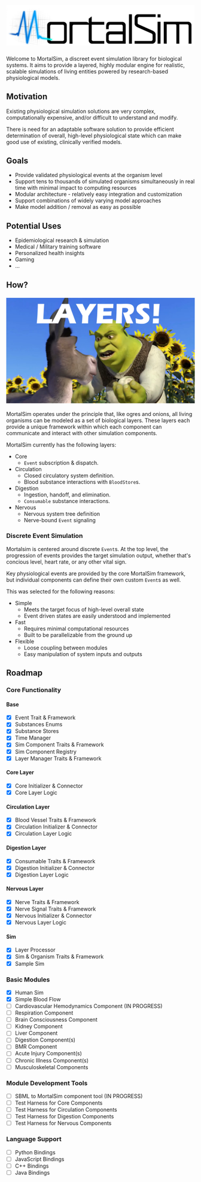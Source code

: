 # ![MORTALSIM](img/mortalsim.png)

Welcome to MortalSim, a discreet event simulation
library for biological systems. It aims to provide
a layered, highly modular engine for realistic,
scalable simulations of living entities powered
by research-based physiological models.

## Motivation

Existing physiological simulation solutions are very
complex, computationally expensive, and/or difficult
to understand and modify. 

There is need for an adaptable software solution to
provide efficient determination of overall, high-level
physiological state which can make good use of existing,
clinically verified models.

## Goals

- Provide validated physiological events at the organism level
- Support tens to thousands of simulated organisms simultaneously in real time with minimal impact to computing resources
- Modular architecture - relatively easy integration and customization
- Support combinations of widely varying model approaches
- Make model addition / removal as easy as possible

## Potential Uses
- Epidemiological research & simulation
- Medical / Military training software
- Personalized health insights
- Gaming
- ...

## How?

### ![Layers](img/layers_shrek.jpg)

MortalSim operates under the principle that,
like ogres and onions, all living organisms can be modeled
as a set of biological layers. These layers each
provide a unique framework within which each
component can communicate and interact with other
simulation components.

MortalSim currently has the following layers:
- Core
    - `Event` subscription & dispatch.
- Circulation
    - Closed circulatory system definition.
    - Blood substance interactions with `BloodStore`s.
- Digestion
    - Ingestion, handoff, and elimination.
    - `Consumable` substance interactions.
- Nervous
    - Nervous system tree definition
    - Nerve-bound `Event` signaling

### Discrete Event Simulation

Mortalsim is centered around discrete `Event`s.
At the top level, the progression of events
provides the target simulation output, whether
that's concious level, heart rate, or any other
vital sign.

Key physiological events are provided by the core
MortalSim framework, but individual components can
define their own custom `Event`s as well.

This was selected for the following reasons:

- Simple
    - Meets the target focus of high-level overall state
    - Event driven states are easily understood and implemented
- Fast
    - Requires minimal computational resources
    - Built to be parallelizable from the ground up
- Flexible
    - Loose coupling between modules
    - Easy manipulation of system inputs and outputs

## Roadmap

### Core Functionality
#### Base
- [x] Event Trait & Framework
- [x] Substances Enums
- [x] Substance Stores
- [x] Time Manager
- [x] Sim Component Traits & Framework
- [x] Sim Component Registry
- [x] Layer Manager Traits & Framework
#### Core Layer
- [x] Core Initializer & Connector
- [x] Core Layer Logic
#### Circulation Layer
- [x] Blood Vessel Traits & Framework
- [x] Circulation Initializer & Connector
- [x] Circulation Layer Logic
#### Digestion Layer
- [x] Consumable Traits & Framework
- [x] Digestion Initializer & Connector
- [x] Digestion Layer Logic
#### Nervous Layer
- [x] Nerve Traits & Framework
- [x] Nerve Signal Traits & Framework
- [x] Nervous Initializer & Connector
- [x] Nervous Layer Logic
#### Sim
- [x] Layer Processor
- [x] Sim & Organism Traits & Framework
- [x] Sample Sim

### Basic Modules
- [x] Human Sim
- [x] Simple Blood Flow
- [ ] Cardiovascular Hemodynamics Component (IN PROGRESS)
- [ ] Respiration Component
- [ ] Brain Consciousness Component
- [ ] Kidney Component
- [ ] Liver Component
- [ ] Digestion Component(s)
- [ ] BMR Component
- [ ] Acute Injury Component(s)
- [ ] Chronic Illness Component(s)
- [ ] Musculoskeletal Components

### Module Development Tools
- [ ] SBML to MortalSim component tool (IN PROGRESS)
- [ ] Test Harness for Core Components
- [ ] Test Harness for Circulation Components
- [ ] Test Harness for Digestion Components
- [ ] Test Harness for Nervous Components

### Language Support
- [ ] Python Bindings
- [ ] JavaScript Bindings
- [ ] C++ Bindings
- [ ] Java Bindings
